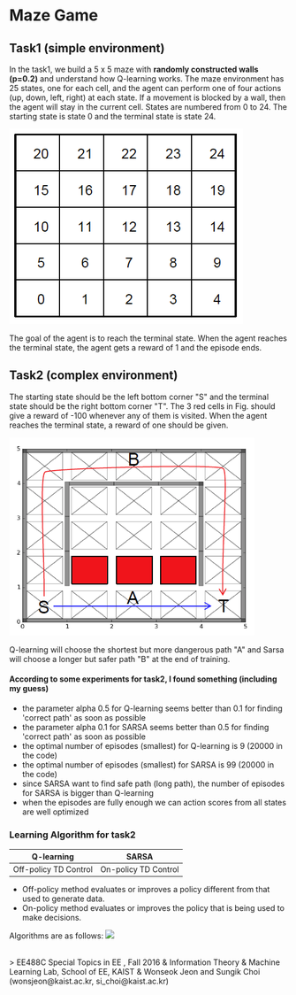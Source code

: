 # Maze Game

## Task1 (simple environment)
In the task1, we build a 5 x 5 maze with **randomly constructed walls (p=0.2)** and understand how Q-learning works. The maze environment has 25 states, one for each cell, and the agent can perform one of four actions (up, down, left, right) at each state. If a movement is blocked by a wall, then the agent will stay in the current cell. States are numbered from 0 to 24. The starting state is state 0 and the terminal state is state 24. 

![](./image/maze_environment.PNG)

The goal of the agent is to reach the terminal state. When the agent reaches the terminal state, the agent gets a reward of 1 and the episode ends.


## Task2 (complex environment)
The starting state should be the left bottom corner "S" and the terminal state should be the right bottom corner "T". The 3 red cells in Fig. should give a reward of -100 whenever any of them is visited. When the agent reaches the terminal state, a reward of one should be given.

![](./image/maze_environment_task2.PNG)

Q-learning will choose the shortest but more dangerous path "A" and Sarsa will choose a longer but safer path "B" at the end of training.

#### According to some experiments for task2, I found something (including my guess)
* the parameter alpha 0.5 for Q-learning seems better than 0.1 for finding 'correct path' as soon as possible 
* the parameter alpha 0.1 for SARSA seems better than 0.5 for finding 'correct path' as soon as possible
* the optimal number of episodes (smallest) for Q-learning is 9 (20000 in the code)
* the optimal number of episodes (smallest) for SARSA is 99 (20000 in the code)
* since SARSA want to find safe path (long path), the number of episodes for SARSA is bigger than Q-learning
* when the episodes are fully enough we can action scores from all states are well optimized 

### Learning Algorithm for task2

Q-learning | SARSA
-----------|---------
Off-policy TD Control | On-policy TD Control

* Off-policy method evaluates or improves a policy different from that used to generate data.
* On-policy method evaluates or improves the policy that is being used to make decisions.

Algorithms are as follows: 
![](https://docs.google.com/drawings/d/e/2PACX-1vSgamZfWbHVk28wnZvfCrBjJuTN8imWkq7mmhAJYaAMV_wIhVDq6n8nfU44bFsdWffYkhvrhqliUHyH/pub?w=1440&h=1080)


<br>
> EE488C Special Topics in EE <Deep Learning and AlphaGo>, Fall 2016 & Information Theory & Machine Learning Lab, School of EE, KAIST
& Wonseok Jeon and Sungik Choi (wonsjeon@kaist.ac.kr, si_choi@kaist.ac.kr)
